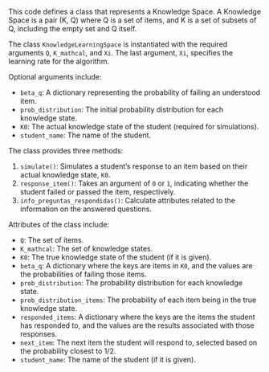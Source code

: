 This code defines a class that represents a Knowledge Space. A Knowledge Space is a pair (K, Q) where Q is a set of items, and K is a set of subsets of Q, including the empty set and Q itself.

The class `KnowledgeLearningSpace` is instantiated with the required arguments `Q`, `K_mathcal`, and `Xi`. The last argument, `Xi`, specifies the learning rate for the algorithm.

Optional arguments include:

- `beta_q`: A dictionary representing the probability of failing an understood item.
- `prob_distribution`: The initial probability distribution for each knowledge state.
- `K0`: The actual knowledge state of the student (required for simulations).
- `student_name`: The name of the student.

The class provides three methods:

1. `simulate()`: Simulates a student’s response to an item based on their actual knowledge state, `K0`.
2. `response_item()`: Takes an argument of `0` or `1`, indicating whether the student failed or passed the item, respectively.
3. `info_preguntas_respondidas()`: Calculate attributes related to the information on the answered questions.

Attributes of the class include:

- `Q`: The set of items.
- `K_mathcal`: The set of knowledge states.
- `K0`: The true knowledge state of the student (if it is given).
- `beta_q`: A dictionary where the keys are items in `K0`, and the values are the probabilities of failing those items.
- `prob_distribution`: The probability distribution for each knowledge state.
- `prob_distribution_items`: The probability of each item being in the true knowledge state.
- `responded_items`: A dictionary where the keys are the items the student has responded to, and the values are the results associated with those responses.
- `next_item`: The next item the student will respond to, selected based on the probability closest to 1/2.
- `student_name`: The name of the student (if it is given).
